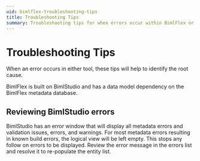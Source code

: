 ```yaml
---
uid: bimlflex-troubleshooting-tips
title: Troubleshooting Tips
summary: Troubleshooting tips for when errors occur within BimlFlex or BimlStudio
---
```

# Troubleshooting Tips

When an error occurs in either tool, these tips will help to identify the root cause.

BimlFlex is built on BimlStudio and has a data model dependency on the BimlFlex metadata database.

## Reviewing BimlStudio errors

BimlStudio has an error window that will display all metadata errors and validation issues, errors, and warnings. For most metadata errors resulting in known build errors, the logical view will be left empty. This stops any follow on errors to be displayed. Review the error message in the errors list and resolve it to re-populate the entity list.
